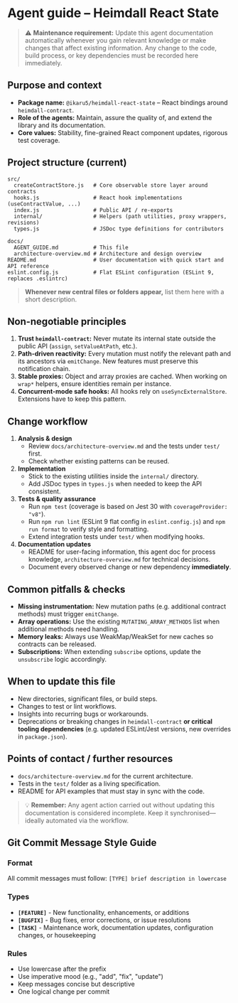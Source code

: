 # Agent guide – Heimdall React State

> ⚠️ **Maintenance requirement:** Update this agent documentation automatically whenever you gain relevant knowledge or make changes that affect existing information. Any change to the code, build process, or key dependencies must be recorded here immediately.

## Purpose and context

- **Package name:** `@ikaru5/heimdall-react-state` – React bindings around `heimdall-contract`.
- **Role of the agents:** Maintain, assure the quality of, and extend the library and its documentation.
- **Core values:** Stability, fine-grained React component updates, rigorous test coverage.

## Project structure (current)

```
src/
  createContractStore.js   # Core observable store layer around contracts
  hooks.js                 # React hook implementations (useContractValue, ...)
  index.js                 # Public API / re-exports
  internal/                # Helpers (path utilities, proxy wrappers, revisions)
  types.js                 # JSDoc type definitions for contributors

docs/
  AGENT_GUIDE.md           # This file
  architecture-overview.md # Architecture and design overview
README.md                  # User documentation with quick start and API reference
eslint.config.js           # Flat ESLint configuration (ESLint 9, replaces .eslintrc)
```

> **Whenever new central files or folders appear,** list them here with a short description.

## Non-negotiable principles

1. **Trust `heimdall-contract`:** Never mutate its internal state outside the public API (`assign`, `setValueAtPath`, etc.).
2. **Path-driven reactivity:** Every mutation must notify the relevant path and its ancestors via `emitChange`. New features must preserve this notification chain.
3. **Stable proxies:** Object and array proxies are cached. When working on `wrap*` helpers, ensure identities remain per instance.
4. **Concurrent-mode safe hooks:** All hooks rely on `useSyncExternalStore`. Extensions have to keep this pattern.

## Change workflow

1. **Analysis & design**
   - Review `docs/architecture-overview.md` and the tests under `test/` first.
   - Check whether existing patterns can be reused.
2. **Implementation**
   - Stick to the existing utilities inside the `internal/` directory.
   - Add JSDoc types in `types.js` when needed to keep the API consistent.
3. **Tests & quality assurance**
   - Run `npm test` (coverage is based on Jest 30 with `coverageProvider: "v8"`).
   - Run `npm run lint` (ESLint 9 flat config in `eslint.config.js`) and `npm run format` to verify style and formatting.
   - Extend integration tests under `test/` when modifying hooks.
4. **Documentation updates**
   - README for user-facing information, this agent doc for process knowledge, `architecture-overview.md` for technical decisions.
   - Document every observed change or new dependency **immediately**.

## Common pitfalls & checks

- **Missing instrumentation:** New mutation paths (e.g. additional contract methods) must trigger `emitChange`.
- **Array operations:** Use the existing `MUTATING_ARRAY_METHODS` list when additional methods need handling.
- **Memory leaks:** Always use WeakMap/WeakSet for new caches so contracts can be released.
- **Subscriptions:** When extending `subscribe` options, update the `unsubscribe` logic accordingly.

## When to update this file

- New directories, significant files, or build steps.
- Changes to test or lint workflows.
- Insights into recurring bugs or workarounds.
- Deprecations or breaking changes in `heimdall-contract` **or critical tooling dependencies** (e.g. updated ESLint/Jest versions, new overrides in `package.json`).

## Points of contact / further resources

- `docs/architecture-overview.md` for the current architecture.
- Tests in the `test/` folder as a living specification.
- README for API examples that must stay in sync with the code.

> 💡 **Remember:** Any agent action carried out without updating this documentation is considered incomplete. Keep it synchronised—ideally automated via the workflow.

## Git Commit Message Style Guide

### Format

All commit messages must follow: `[TYPE] brief description in lowercase`

### Types

- **`[FEATURE]`** - New functionality, enhancements, or additions
- **`[BUGFIX]`** - Bug fixes, error corrections, or issue resolutions
- **`[TASK]`** - Maintenance work, documentation updates, configuration changes, or housekeeping

### Rules

- Use lowercase after the prefix
- Use imperative mood (e.g., "add", "fix", "update")
- Keep messages concise but descriptive
- One logical change per commit

